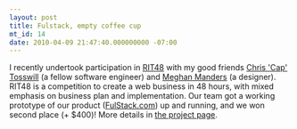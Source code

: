 ```yaml
---
layout: post
title: Fulstack, empty coffee cup
mt_id: 14
date: 2010-04-09 21:47:40.000000000 -07:00
---
```

I recently undertook participation in [RIT48](http://rit48.com) with my good friends [Chris 'Cap' Tosswill](http://tosswill.net/) (a fellow software engineer) and [Meghan Manders](http://meghanmanders.com/) (a designer).  RIT48 is a competition to create a web business in 48 hours, with mixed emphasis on business plan and implementation.  Our team got a working prototype of our product ([FulStack.com](http://fulstack.com)) up and running, and we won second place (+ $400)!  More details in [the project page](http://www.kevinkuchta.com/blog/projects/fulstack.html). 
